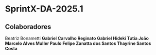 # SprintX-DA-2025.1

## Colaboradores
Beatriz Bonametti <b>
Gabriel Carvalho Reginato <b>
Gabriel Hideki Tutia <b>
João Marcelo Alves Muller <b>
Paulo Felipe Zanatta dos Santos <b>
Thayrine Santos Costa <b>
